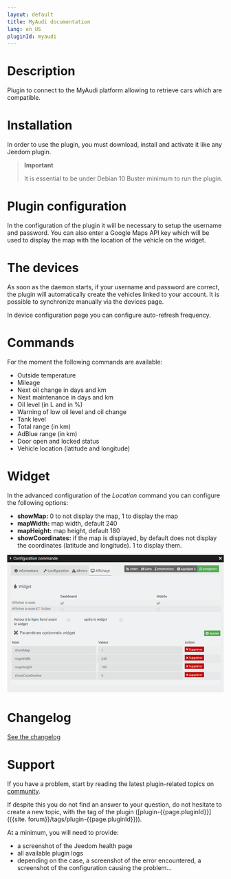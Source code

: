```yaml
---
layout: default
title: MyAudi documentation
lang: en_US
pluginId: myaudi
---
```


# Description

Plugin to connect to the MyAudi platform allowing to retrieve cars which are compatible.

# Installation

In order to use the plugin, you must download, install and activate it like any Jeedom plugin.

> **Important**
>
> It is essential to be under Debian 10 Buster minimum to run the plugin.

# Plugin configuration

In the configuration of the plugin it will be necessary to setup the username and password.
You can also enter a Google Maps API key which will be used to display the map with the location of the vehicle on the widget.

# The devices

As soon as the daemon starts, if your username and password are correct, the plugin will automatically create the vehicles linked to your account.
It is possible to synchronize manually via the devices page.

In device configuration page you can configure auto-refresh frequency.

# Commands

For the moment the following commands are available:

- Outside temperature
- Mileage
- Next oil change in days and km
- Next maintenance in days and km
- Oil level (in L and in %)
- Warning of low oil level and oil change
- Tank level
- Total range (in km)
- AdBlue range (in km)
- Door open and locked status
- Vehicle location (latitude and longitude)

# Widget

In the advanced configuration of the _Location_ command you can configure the following options:

- **showMap:** 0 to not display the map, 1 to display the map
- **mapWidth:** map width, default 240
- **mapHeight:** map height, default 180
- **showCoordinates:** if the map is displayed, by default does not display the coordinates (latitude and longitude). 1 to display them.

![location setting](../images/location.png "Location setting")

# Changelog

[See the changelog](./changelog)

# Support

If you have a problem, start by reading the latest plugin-related topics on [community]({{site.forum}}/tags/plugin-{{page.pluginId}}).

If despite this you do not find an answer to your question, do not hesitate to create a new topic, with the tag of the plugin ([plugin-{{page.pluginId}}]({{site. forum}}/tags/plugin-{{page.pluginId}})).

At a minimum, you will need to provide:

- a screenshot of the Jeedom health page
- all available plugin logs
- depending on the case, a screenshot of the error encountered, a screenshot of the configuration causing the problem...
